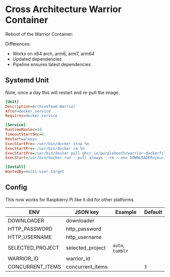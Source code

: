 # Cross Architecture Warrior Container

Reboot of the Warrior Container:

Differences:

-   Works on x64 arch, arm6, arm7, arm64
-   Updated dependencies
-   Pipeline ensures latest dependencies

## Systemd Unit

Note, once a day this will restart and re-pull the image.

``` ini
[Unit]
Description=ArchiveTeam Warrior
After=docker.service
Requires=docker.service

[Service]
RuntimeMaxSec=1d
TimeoutStartSec=0
Restart=always
ExecStartPre=-/usr/bin/docker stop %n
ExecStartPre=-/usr/bin/docker rm %n
ExecStartPre=/usr/bin/docker pull ghcr.io/purplebooth/warrior-dockerfile:latest
ExecStart=/usr/bin/docker run --pull always --rm --env DOWNLOADER=your_name_here --env SELECTED_PROJECT=auto --publish 8001:8001 --name %n ghcr.io/purplebooth/warrior-dockerfile:latest

[Install]
WantedBy=multi-user.target
```

## Config

This now works for Raspberry Pi like it did for other platforms.

| ENV               | JSON key          | Example          | Default |
|-------------------|-------------------|------------------|---------|
| DOWNLOADER        | downloader        |                  |         |
| HTTP\_PASSWORD    | http\_password    |                  |         |
| HTTP\_USERNAME    | http\_username    |                  |         |
| SELECTED\_PROJECT | selected\_project | `auto`, `tumblr` |         |
| WARRIOR\_ID       | warrior\_id       |                  |         |
| CONCURRENT\_ITEMS | concurrent\_items |                  | `3`     |
